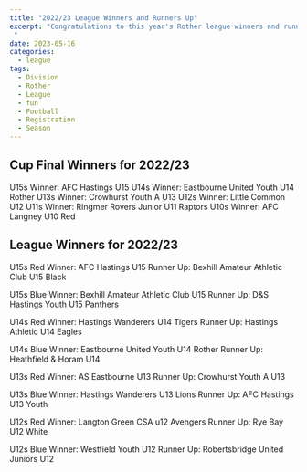```yaml
---
title: "2022/23 League Winners and Runners Up"
excerpt: "Congratulations to this year's Rother league winners and runners-up.  
."
date: 2023-05-16
categories:
  - league
tags: 
  - Division
  - Rother
  - League
  - fun
  - Football
  - Registration
  - Season
---
```


## Cup Final Winners for 2022/23

U15s Winner: AFC Hastings U15
U14s Winner: Eastbourne United Youth U14 Rother
U13s Winner: Crowhurst Youth A U13
U12s Winner: Little Common U12
U11s Winner: Ringmer Rovers Junior U11 Raptors
U10s Winner: AFC Langney U10 Red

## League Winners for 2022/23

U15s Red
Winner: AFC Hastings U15
Runner Up: Bexhill Amateur Athletic Club U15 Black

U15s Blue
Winner: Bexhill Amateur Athletic Club U15
Runner Up: D&S Hastings Youth U15 Panthers

U14s Red
Winner: Hastings Wanderers U14 Tigers
Runner Up: Hastings Athletic U14 Eagles

U14s Blue
Winner: Eastbourne United Youth U14 Rother
Runner Up: Heathfield & Horam U14

U13s Red
Winner: AS Eastbourne U13
Runner Up: Crowhurst Youth A U13

U13s Blue
Winner: Hastings Wanderers U13 Lions
Runner Up: AFC Hastings U13 Youth

U12s Red
Winner: Langton Green CSA u12 Avengers
Runner Up: Rye Bay U12 White

U12s Blue
Winner: Westfield Youth U12
Runner Up: Robertsbridge United Juniors U12
